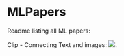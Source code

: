 # MLPapers
Readme listing all ML papers:

Clip - Connecting Text and images: ![](https://openai.com/blog/clip/).
